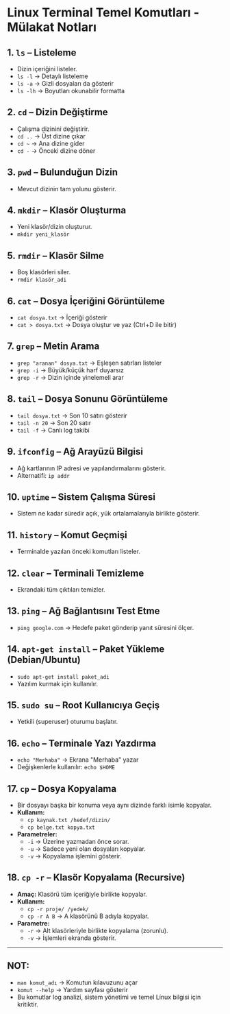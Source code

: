 # Linux Terminal Temel Komutları - Mülakat Notları

## 1. `ls` – Listeleme
- Dizin içeriğini listeler.
- `ls -l` → Detaylı listeleme  
- `ls -a` → Gizli dosyaları da gösterir  
- `ls -lh` → Boyutları okunabilir formatta

## 2. `cd` – Dizin Değiştirme
- Çalışma dizinini değiştirir.
- `cd ..` → Üst dizine çıkar  
- `cd ~` → Ana dizine gider  
- `cd -` → Önceki dizine döner

## 3. `pwd` – Bulunduğun Dizin
- Mevcut dizinin tam yolunu gösterir.

## 4. `mkdir` – Klasör Oluşturma
- Yeni klasör/dizin oluşturur.
- `mkdir yeni_klasör`

## 5. `rmdir` – Klasör Silme
- Boş klasörleri siler.
- `rmdir klasör_adi`

## 6. `cat` – Dosya İçeriğini Görüntüleme
- `cat dosya.txt` → İçeriği gösterir  
- `cat > dosya.txt` → Dosya oluştur ve yaz (Ctrl+D ile bitir)

## 7. `grep` – Metin Arama
- `grep "aranan" dosya.txt` → Eşleşen satırları listeler  
- `grep -i` → Büyük/küçük harf duyarsız  
- `grep -r` → Dizin içinde yinelemeli arar

## 8. `tail` – Dosya Sonunu Görüntüleme
- `tail dosya.txt` → Son 10 satırı gösterir  
- `tail -n 20` → Son 20 satır  
- `tail -f` → Canlı log takibi

## 9. `ifconfig` – Ağ Arayüzü Bilgisi
- Ağ kartlarının IP adresi ve yapılandırmalarını gösterir.  
- Alternatifi: `ip addr`

## 10. `uptime` – Sistem Çalışma Süresi
- Sistem ne kadar süredir açık, yük ortalamalarıyla birlikte gösterir.

## 11. `history` – Komut Geçmişi
- Terminalde yazılan önceki komutları listeler.

## 12. `clear` – Terminali Temizleme
- Ekrandaki tüm çıktıları temizler.

## 13. `ping` – Ağ Bağlantısını Test Etme
- `ping google.com` → Hedefe paket gönderip yanıt süresini ölçer.

## 14. `apt-get install` – Paket Yükleme (Debian/Ubuntu)
- `sudo apt-get install paket_adi`  
- Yazılım kurmak için kullanılır.

## 15. `sudo su` – Root Kullanıcıya Geçiş
- Yetkili (superuser) oturumu başlatır.

## 16. `echo` – Terminale Yazı Yazdırma
- `echo "Merhaba"` → Ekrana "Merhaba" yazar  
- Değişkenlerle kullanılır: `echo $HOME`

## 17. `cp` – Dosya Kopyalama
- Bir dosyayı başka bir konuma veya aynı dizinde farklı isimle kopyalar.
- **Kullanım:**
  - `cp kaynak.txt /hedef/dizin/`
  - `cp belge.txt kopya.txt`
- **Parametreler:**
  - `-i` → Üzerine yazmadan önce sorar.
  - `-u` → Sadece yeni olan dosyaları kopyalar.
  - `-v` → Kopyalama işlemini gösterir.

## 18. `cp -r` – Klasör Kopyalama (Recursive)
- **Amaç:** Klasörü tüm içeriğiyle birlikte kopyalar.
- **Kullanım:**
  - `cp -r proje/ /yedek/`
  - `cp -r A B` → A klasörünü B adıyla kopyalar.
- **Parametre:**
  - `-r` → Alt klasörleriyle birlikte kopyalama (zorunlu).
  - `-v` → İşlemleri ekranda gösterir.

---

## NOT:
- `man komut_adı` → Komutun kılavuzunu açar  
- `komut --help` → Yardım sayfası gösterir  
- Bu komutlar log analizi, sistem yönetimi ve temel Linux bilgisi için kritiktir.




